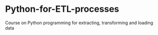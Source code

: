# Python-for-ETL-processes
Course on Python programming for extracting, transforming and loading data 
